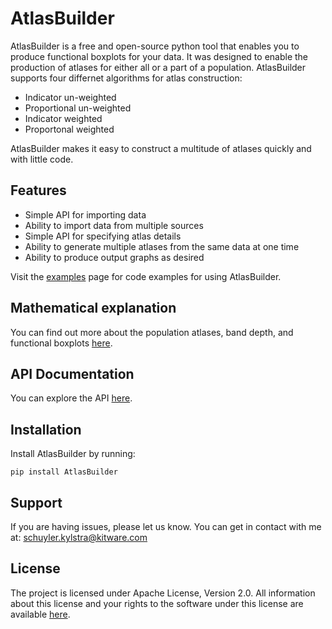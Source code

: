 # AtlasBuilder

AtlasBuilder is a free and open-source python tool that enables you to produce functional boxplots for
your data. It was designed to enable the production of atlases for either all or a part of a population.
AtlasBuilder supports four differnet algorithms for atlas construction:

- Indicator un-weighted
- Proportional un-weighted
- Indicator weighted
- Proportonal weighted

AtlasBuilder makes it easy to construct a multitude of atlases quickly and with little code.

## Features

- Simple API for importing data
- Ability to import data from multiple sources
- Simple API for specifying atlas details
- Ability to generate multiple atlases from the same data at one time
- Ability to produce output graphs as desired

Visit the [examples](/Examples/) page for code examples for using AtlasBuilder.

## Mathematical explanation

You can find out more about the population atlases, band depth, and functional boxplots [here](/Math/).

## API Documentation

You can explore the API [here](/API/).

## Installation

Install AtlasBuilder by running:

    pip install AtlasBuilder

<!-- ## Contribute

- Issue Tracker: github.com/project/project/issues Source Code:
- github.com/project/project -->

## Support

If you are having issues, please let us know. You can get in contact with me at: schuyler.kylstra@kitware.com

## License

The project is licensed under Apache License, Version 2.0. All information about this license and your rights to the software under this license are available [here](http://www.apache.org/licenses/LICENSE-2.0.html).
